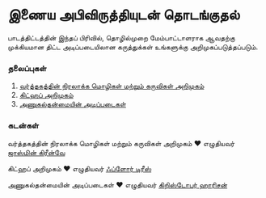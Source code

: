 # இணைய அபிவிருத்தியுடன் தொடங்குதல்

பாடத்திட்டத்தின் இந்தப் பிரிவில், தொழில்முறை மேம்பாட்டாளராக ஆவதற்கு முக்கியமான திட்ட அடிப்படையிலான கருத்துக்கள் உங்களுக்கு அறிமுகப்படுத்தப்படும்.

### தலைப்புகள்

1. [வர்த்தகத்தின் நிரலாக்க மொழிகள் மற்றும் கருவிகள் அறிமுகம்](1-intro-to-programming-languages/README.md)
2. [கிட்ஹப் அறிமுகம்](2-github-basics/README.md)
3. [அணுகல்தன்மையின் அடிப்படைகள்](3-accessibility/README.md)

### கடன்கள்

வர்த்தகத்தின் நிரலாக்க மொழிகள் மற்றும் கருவிகள் அறிமுகம் ♥️ எழுதியவர் [ஜாஸ்மின் கிரீன்வே](https://twitter.com/paladique/)

கிட்ஹப் அறிமுகம் ♥️ எழுதியவர் [ஃப்ளோர் டிரீஸ்](https://twitter.com/floordrees/)

அணுகல்தன்மையின் அடிப்படைகள் ♥️ எழுதியவர் [கிறிஸ்டோபர் ஹாரிசன்](https://twitter.com/geektrainer/)

